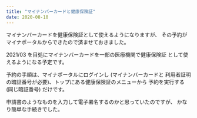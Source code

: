 ```yaml
---
title: "マイナンバーカードと健康保険証"
date: 2020-08-10
---
```


マイナンバーカードを健康保険証として使えるようになりますが、
その予約がマイナポータルからできたので済ませておきました。

2021/03 を目処にマイナンバーカードを一部の医療機関で健康保険証
として使えるようになる予定です。

予約の手順は、マイナポータルにログインし (マイナンバーカードと
利用者証明の暗証番号が必要)、トップにある健康保険証のメニューから
予約を実行する (同じ暗証番号) だけです。

申請書のようなものを入力して電子署名するのかと思っていたのですが、
かなり簡単な手続きでした。

